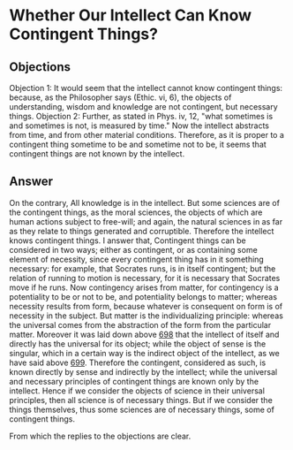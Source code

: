 # Whether Our Intellect Can Know Contingent Things?
## Objections
Objection 1: It would seem that the intellect cannot know contingent things: because, as the Philosopher says (Ethic. vi, 6), the objects of understanding, wisdom and knowledge are not contingent, but necessary things.
Objection 2: Further, as stated in Phys. iv, 12, "what sometimes is and sometimes is not, is measured by time." Now the intellect abstracts from time, and from other material conditions. Therefore, as it is proper to a contingent thing sometime to be and sometime not to be, it seems that contingent things are not known by the intellect.
## Answer
On the contrary, All knowledge is in the intellect. But some sciences are of the contingent things, as the moral sciences, the objects of which are human actions subject to free-will; and again, the natural sciences in as far as they relate to things generated and corruptible. Therefore the intellect knows contingent things.
I answer that, Contingent things can be considered in two ways; either as contingent, or as containing some element of necessity, since every contingent thing has in it something necessary: for example, that Socrates runs, is in itself contingent; but the relation of running to motion is necessary, for it is necessary that Socrates move if he runs. Now contingency arises from matter, for contingency is a potentiality to be or not to be, and potentiality belongs to matter; whereas necessity results from form, because whatever is consequent on form is of necessity in the subject. But matter is the individualizing principle: whereas the universal comes from the abstraction of the form from the particular matter. Moreover it was laid down above [698](A[1]) that the intellect of itself and directly has the universal for its object; while the object of sense is the singular, which in a certain way is the indirect object of the intellect, as we have said above [699](A[1]). Therefore the contingent, considered as such, is known directly by sense and indirectly by the intellect; while the universal and necessary principles of contingent things are known only by the intellect. Hence if we consider the objects of science in their universal principles, then all science is of necessary things. But if we consider the things themselves, thus some sciences are of necessary things, some of contingent things.

From which the replies to the objections are clear.